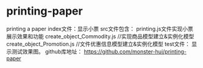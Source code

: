﻿# printing-paper
printing a  paper
index文件：显示小票
src文件包含：
	printing.js文件实现小票展示效果和功能
	create_object_Commodity.js  //实现商品模型建立&实例化模型
        create_object_Promotion.js   //文件优惠信息模型建立&实例化模型
test文件：
	显示测试效果图。
github库地址：
	https://github.com/monster-hui/printing-paper